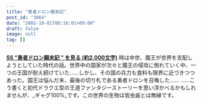 ```yaml
---
title: "勇者ドロン顛末記"
post_id: "3064"
date: "2002-10-01T00:10:01+09:00"
draft: false
image: null
tag: []
---
```



**[SS “勇者ドロン顛末記 ” を見る (約2,000文字)](/tag/doron)** 時は中世、魔王が世界を支配しようとしていた時代の話。世界中の国家が次々と魔王の侵攻に倒れていく中、一つの王国が耐え続けていた……しかし、その国の兵力も食料も限界に近づきつつあった。国王は悩んだ末、最後の切り札である勇者ドロンを召喚した…… ……こう書くと初代ドラクエ型の王道ファンタジーストーリーを思い浮かべるかもしれませんが、_ギャグ100%_です。この世界の生物は皆虫歯とは無縁です。
